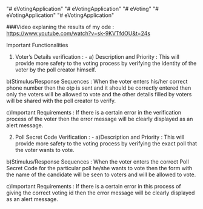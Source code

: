 "# eVotingApplication" 
"# eVotingApplication" 
"# eVoting" 
"# eVotingApplication" 
"# eVotingApplication" 

###Video explaning the results of my ode : https://www.youtube.com/watch?v=sk-9KVTfdOU&t=24s

Important Functionalities

1)  Voter’s Details verification : -
  a) Description and Priority : This will provide more safety to the voting process by verifying the identity of the voter by the poll creator himself.
  
  b)Stimulus/Response Sequences : When the voter enters his/her correct phone number then the otp is sent and it should be correctly entered then only the voters will be allowed to vote and the other details filled by voters will be shared with the poll creator to verify.
  
  c)Important Requirements : If there is a certain error in the verification process of the voter then the error message will be clearly displayed as an alert message.

2)  Poll Secret Code Verification : -
  a)Description and Priority : This will provide more safety to the voting process by verifying the exact poll that the voter wants to vote.
  
  b)Stimulus/Response Sequences : When the voter enters the correct Poll Secret Code for the particular poll he/she wants to vote then the form with the name of the candidate will be seen to voters and will be allowed to vote.
  
  c)Important Requirements : If there is a certain error in this process of giving the correct voting id then the error message will be clearly displayed as an alert message.

